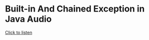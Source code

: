 
# Built-in And Chained Exception in Java Audio

[Click to listen](https://drive.google.com/file/d/1a9Q7O1TDaxpvmu6hmub1alnPi-krRRcg/view?usp=sharing)
